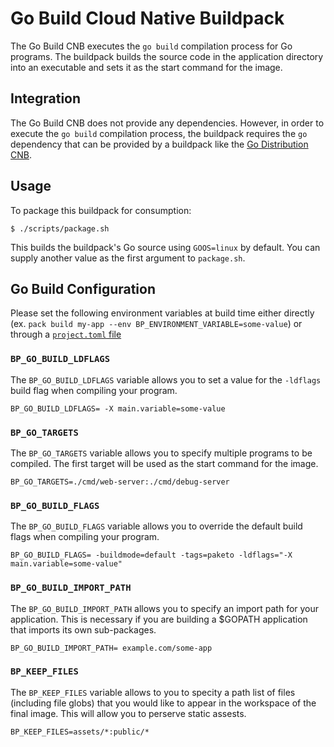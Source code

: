 # Go Build Cloud Native Buildpack

The Go Build CNB executes the `go build` compilation process for Go programs.
The buildpack builds the source code in the application directory into an
executable and sets it as the start command for the image.

## Integration

The Go Build CNB does not provide any dependencies. However, in order to
execute the `go build` compilation process, the buildpack requires the `go`
dependency that can be provided by a buildpack like the [Go Distribution
CNB](https://github.com/paketo-buildpacks/go-dist).

## Usage

To package this buildpack for consumption:

```
$ ./scripts/package.sh
```

This builds the buildpack's Go source using `GOOS=linux` by default. You can
supply another value as the first argument to `package.sh`.

## Go Build Configuration
Please set the following environment
variables at build time either directly (ex. `pack build my-app --env
BP_ENVIRONMENT_VARIABLE=some-value`) or through a [`project.toml`
file](https://github.com/buildpacks/spec/blob/main/extensions/project-descriptor.md)

### `BP_GO_BUILD_LDFLAGS`
The `BP_GO_BUILD_LDFLAGS` variable allows you to set a value for the `-ldflags` build flag
when compiling your program.

```shell
BP_GO_BUILD_LDFLAGS= -X main.variable=some-value
```

### `BP_GO_TARGETS`
The `BP_GO_TARGETS` variable allows you to specify multiple programs to be
compiled. The first target will be used as the start command for the image.

```shell
BP_GO_TARGETS=./cmd/web-server:./cmd/debug-server
```

### `BP_GO_BUILD_FLAGS`
The `BP_GO_BUILD_FLAGS` variable allows you to override the default build flags
when compiling your program.

```shell
BP_GO_BUILD_FLAGS= -buildmode=default -tags=paketo -ldflags="-X main.variable=some-value"
```

### `BP_GO_BUILD_IMPORT_PATH`
The `BP_GO_BUILD_IMPORT_PATH` allows you to specify an import path for your
application. This is necessary if you are building a $GOPATH application that
imports its own sub-packages.

```shell
BP_GO_BUILD_IMPORT_PATH= example.com/some-app
```

### `BP_KEEP_FILES`
The `BP_KEEP_FILES` variable allows to you to specity a path list of files
(including file globs) that you would like to appear in the workspace of the
final image. This will allow you to perserve static assests.

`BP_KEEP_FILES=assets/*:public/*`
